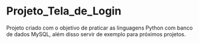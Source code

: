 # Projeto_Tela_de_Login
 Projeto criado com o objetivo de praticar as linguagens Python com banco de dados MySQL, além disso servir de exemplo para próximos projetos.
